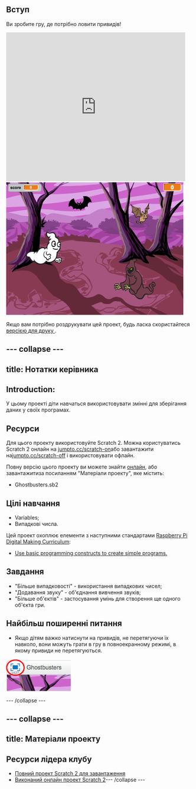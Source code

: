 ## Вступ

Ви зробите гру, де потрібно ловити привидів!

<div class="scratch-preview">
  <iframe allowtransparency="true" width="485" height="402" src="https://scratch.mit.edu/projects/embed/60787262/?autostart=false" frameborder="0"></iframe>
  <img src="images/ghost-final.png">
</div>

Якщо вам потрібно роздрукувати цей проект, будь ласка скористайтеся [ версією для друку ](https://projects.raspberrypi.org/en/projects/ghostbusters/print).

## \--- collapse \---

## title: Нотатки керівника

## Introduction:

У цьому проекті діти навчаться використовувати змінні для зберігання даних у своїх програмах.

## Ресурси

Для цього проекту використовуйте Scratch 2. Можна користуватись Scratch 2 онлайн на [jumpto.cc/scratch-on](http://jumpto.cc/scratch-on)або завантажити на[jumpto.cc/scratch-off](http://jumpto.cc/scratch-off) і використовувати офлайн.

Повну версію цього проекту ви можете знайти [онлайн](http://scratch.mit.edu/projects/60787262/#editor), або завантажитиза посиланням "Матеріали проекту", яке містить:

* Ghostbusters.sb2

## Цілі навчання

* Variables;
* Випадкові числа.

Цей проект охоплює елементи з наступними стандартами [Raspberry Pi Digital Making Curriculum](http://rpf.io/curriculum):

* [Use basic programming constructs to create simple programs.](https://www.raspberrypi.org/curriculum/programming/creator)

## Завдання

* "Більше випадковості" - використання випадкових чисел;
* "Додавання звуку" - об'єднання вивчення звуків;
* "Більше об'єктів" - застосування умінь для створення ще одного об'єкта гри.

## Найбільш поширенні питання

* Якщо дітям важко натиснути на привидів, не перетягуючи їх навколо, вони можуть грати в гру в повноекранному режимі, в якому привиди не перетягуються.

![скріншот](images/ghost-fullscreen.png)

\--- /collapse \---

## \--- collapse \---

## title: Матеріали проекту

## Ресурси лідера клубу

* [Повний проект Scratch 2 для завантаження](resources/Ghostbusters.sb2)
* [Виконаний онлайн проект Scratch 2](http://scratch.mit.edu/projects/60787262/#editor)\--- /collapse \---